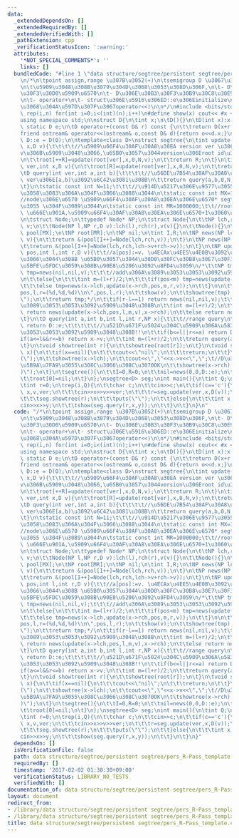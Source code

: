 ```yaml
---
data:
  _extendedDependsOn: []
  _extendedRequiredBy: []
  _extendedVerifiedWith: []
  _pathExtension: cpp
  _verificationStatusIcon: ':warning:'
  attributes:
    '*NOT_SPECIAL_COMMENTS*': ''
    links: []
  bundledCode: "#line 1 \"data structure/segtree/persistent segtree/pers_R-Pass_template.cpp\"\
    \n/*\n\tpoint assign,range \u307B\u3052(+)\n\tsemigroup D \u3067\u306Esegtree\n\
    \n\t\u5909\u3048\u308B\u3079\u304D\u3068\u3053\u308D\u306F,\n\t- D\u306E\u30E1\
    \u30F3\u30D0\u5909\u6570\n\t- D\u306E\u30B3\u30F3\u30B9\u30C8\u30E9\u30AF\u30BF\
    \n\t- operator+\n\t- struct\u306E\u5916\u306ED::e\u306Einitialize\n\t- (\u3042\
    \u3068\u304A\u597D\u307F\u3067operator<<)\n\n*/\n#include <bits/stdc++.h>\n#define\
    \ rep(i,n) for(int i=0;i<(int)(n);i++)\n#define show(x) cout<< #x <<\" \"<<x<<endl\n\
    using namespace std;\n\nstruct D{\n\tint x;\n\tD(){}\n\tD(int x):x(x){}\n\tconst\
    \ static D e;\n\tD operator+(const D& r) const {\n\t\treturn D(x+r.x);\n\t}\n\t\
    friend ostream& operator<<(ostream& o,const D& d){return o<<d.x;}\n};\nconst D\
    \ D::e = D(0);\n\ntemplate<class D>\nstruct segtree{\n\tint update(int ver,int\
    \ x,D v){\t\t\t\t//\u5909\u66F4\u30AF\u30A8\u30EA version ver \u306Ea[x]\u3092\
    v\u306B\u5909\u3048\u3066,\u65B0\u3057\u3044version\u306Eroot id\u3092\u8FD4\u3059\
    \n\t\troot[++R]=update(root[ver],x,0,N,v);\n\t\treturn R;\n\t}\n\tint update_(int\
    \ ver,int x,D v){\n\t\troot[R]=update(root[ver],x,0,N,v);\n\t\treturn R;\n\t}\n\
    \tD query(int ver,int a,int b){\t\t\t\t//\u56DE\u7B54\u30AF\u30A8\u30EA version\
    \ ver\u306E[a,b)\u3092\u6C42\u3081\u308B\n\t\treturn query(a,b,0,N,root[ver]);\n\
    \t}\n\tstatic const int N=11;\t\t\t//\u914D\u5217\u306E\u9577\u3055,2\u30D9\u30AD\
    \u3058\u3083\u306A\u304F\u3066\u3088\u3044\n\tstatic const int MX=1000000;\t\t\
    //node\u306E\u6570 \u5909\u66F4\u30AF\u30A8\u30EA\u306E\u6570* segtree\u306E\u6DF1\
    \u3055 \u304F\u3089\u3044\n\tstatic const int MR=1000000;\t\t//root\u306E\u6570\
    \ \u666E\u901A,\u5909\u66F4\u30AF\u30A8\u30EA\u306E\u6570+1\u3060\u3068\u601D\u3046\
    \n\tstruct Node;\n\ttypedef Node* NP;\n\tstruct Node{\n\t\tNP lch,rch;\n\t\tD\
    \ v;\n\t\tNode(NP l,NP r,D v):lch(l),rch(r),v(v){}\n\t\tNode(){}\n\t};\n\tNode\
    \ pool[MX];\n\tNP root[MR];\n\tNP nil;\n\tint I,R;\n\tNP news(NP lch,NP rch,D\
    \ v){\n\t\treturn &(pool[I++]=Node(lch,rch,v));\n\t}\n\tNP news(NP lch,NP rch){\n\
    \t\treturn &(pool[I++]=Node(lch,rch,lch->v+rch->v));\n\t}\n\tNP update(NP x,int\
    \ pos,int l,int r,D v){\t\t//a[pos]:=v. \u4ECAx\u4EE5\u4E0B\u3092\u51E6\u7406\u3057\
    \u3066\u3044\u308B \u65B0\u3057\u3044\u30D0\u30FC\u30B8\u30E7\u30F3\u306Ex\u306B\
    \u5BFE\u5FDC\u3059\u308B\u90E8\u5206\u3092\u8FD4\u3059\n/*\t\tNP tmp;\n\t\tif(r-l==1)\
    \ tmp=news(nil,nil,v);\t\t\t//add\u306A\u3089\u3053\u3053\u3092\u5909\u3048\u308B\
    \n\t\telse{\n\t\t\tint m=(l+r)/2;\n\t\t\tif(pos<m) tmp=news(update(x->lch,pos,l,m,v),x->rch);\n\
    \t\t\telse tmp=news(x->lch,update(x->rch,pos,m,r,v));\n\t\t}\n\n\t\tprintf(\"\
    pos,l,r=(%d,%d,%d)\\n\",pos,l,r);\n\t\tshow(v);\n\t\tshowtree(tmp);\n\t\tputs(\"\
    \");\n\t\treturn tmp;*/\n\t\tif(r-l==1) return news(nil,nil,v);\t\t\t//add\u306A\
    \u3089\u3053\u3053\u3092\u5909\u3048\u308B\n\t\tint m=(l+r)/2;\n\t\tif(pos<m)\
    \ return news(update(x->lch,pos,l,m,v),x->rch);\n\t\telse return news(x->lch,update(x->rch,pos,m,r,v));\n\
    \t}\n\tD query(int a,int b,int l,int r,NP x){\t\t\t//range query\n\t\tif(x==nil)\
    \ return D::e;\t\t\t\t\t//\u521D\u671F\u5024\u304C\u5909\u306A\u5834\u5408\u306F\
    \u3053\u3053\u3092\u5909\u3048\u308B!!\n\t\tif(b<=l||r<=a) return D::e;\n\t\t\
    if(a<=l&&r<=b) return x->v;\n\t\tint m=(l+r)/2;\n\t\treturn query(a,b,l,m,x->lch)+query(a,b,m,r,x->rch);\n\
    \t}\n\tvoid showtree(int r){\n\t\tshowtree(root[r]);\n\t}\n\tvoid showtree(NP\
    \ x){\n\t\tif(x==nil){\n\t\t\tcout<<\"nil\";\n\t\t\treturn;\n\t\t}\n\t\tprintf(\"\
    (\");\n\t\tshowtree(x->lch);\n\t\tcout<<\",\"<<x->v<<\",\";\t//D\u306B<<\u304C\
    \u5B9A\u7FA9\u3055\u308C\u3066\u308C\u3070OK\n\t\tshowtree(x->rch);\n\t\tprintf(\"\
    )\");\n\t}\n\tsegtree(){\n\t\tI=0,R=0;\n\t\tnil=news(0,0,D::e);\n\t\tnil->lch=nil,nil->rch=nil;\n\
    \t\troot[0]=nil;\n\t}\n};\nsegtree<D> seg;\nint main(){\n\tint Q;\n\tcin>>Q;\n\
    \tint r=0;\n\trep(i,Q){\n\t\tchar c;\n\t\tcin>>c;\n\t\tif(c=='c'){\n\t\t\tint\
    \ x,v,ver;\n\t\t\tcin>>x>>v>>ver;\n\t\t\tr=seg.update(ver,x,D(v));\n\t\t\tshow(r);\n\
    \t\t\tseg.showtree(r);\n\t\t\tputs(\"\");\n\t\t}else{\n\t\t\tint x,y;\n\t\t\t\
    cin>>x>>y;\n\t\t\tshow(seg.query(r,x,y));\n\t\t}\n\t}\n}\n"
  code: "/*\n\tpoint assign,range \u307B\u3052(+)\n\tsemigroup D \u3067\u306Esegtree\n\
    \n\t\u5909\u3048\u308B\u3079\u304D\u3068\u3053\u308D\u306F,\n\t- D\u306E\u30E1\
    \u30F3\u30D0\u5909\u6570\n\t- D\u306E\u30B3\u30F3\u30B9\u30C8\u30E9\u30AF\u30BF\
    \n\t- operator+\n\t- struct\u306E\u5916\u306ED::e\u306Einitialize\n\t- (\u3042\
    \u3068\u304A\u597D\u307F\u3067operator<<)\n\n*/\n#include <bits/stdc++.h>\n#define\
    \ rep(i,n) for(int i=0;i<(int)(n);i++)\n#define show(x) cout<< #x <<\" \"<<x<<endl\n\
    using namespace std;\n\nstruct D{\n\tint x;\n\tD(){}\n\tD(int x):x(x){}\n\tconst\
    \ static D e;\n\tD operator+(const D& r) const {\n\t\treturn D(x+r.x);\n\t}\n\t\
    friend ostream& operator<<(ostream& o,const D& d){return o<<d.x;}\n};\nconst D\
    \ D::e = D(0);\n\ntemplate<class D>\nstruct segtree{\n\tint update(int ver,int\
    \ x,D v){\t\t\t\t//\u5909\u66F4\u30AF\u30A8\u30EA version ver \u306Ea[x]\u3092\
    v\u306B\u5909\u3048\u3066,\u65B0\u3057\u3044version\u306Eroot id\u3092\u8FD4\u3059\
    \n\t\troot[++R]=update(root[ver],x,0,N,v);\n\t\treturn R;\n\t}\n\tint update_(int\
    \ ver,int x,D v){\n\t\troot[R]=update(root[ver],x,0,N,v);\n\t\treturn R;\n\t}\n\
    \tD query(int ver,int a,int b){\t\t\t\t//\u56DE\u7B54\u30AF\u30A8\u30EA version\
    \ ver\u306E[a,b)\u3092\u6C42\u3081\u308B\n\t\treturn query(a,b,0,N,root[ver]);\n\
    \t}\n\tstatic const int N=11;\t\t\t//\u914D\u5217\u306E\u9577\u3055,2\u30D9\u30AD\
    \u3058\u3083\u306A\u304F\u3066\u3088\u3044\n\tstatic const int MX=1000000;\t\t\
    //node\u306E\u6570 \u5909\u66F4\u30AF\u30A8\u30EA\u306E\u6570* segtree\u306E\u6DF1\
    \u3055 \u304F\u3089\u3044\n\tstatic const int MR=1000000;\t\t//root\u306E\u6570\
    \ \u666E\u901A,\u5909\u66F4\u30AF\u30A8\u30EA\u306E\u6570+1\u3060\u3068\u601D\u3046\
    \n\tstruct Node;\n\ttypedef Node* NP;\n\tstruct Node{\n\t\tNP lch,rch;\n\t\tD\
    \ v;\n\t\tNode(NP l,NP r,D v):lch(l),rch(r),v(v){}\n\t\tNode(){}\n\t};\n\tNode\
    \ pool[MX];\n\tNP root[MR];\n\tNP nil;\n\tint I,R;\n\tNP news(NP lch,NP rch,D\
    \ v){\n\t\treturn &(pool[I++]=Node(lch,rch,v));\n\t}\n\tNP news(NP lch,NP rch){\n\
    \t\treturn &(pool[I++]=Node(lch,rch,lch->v+rch->v));\n\t}\n\tNP update(NP x,int\
    \ pos,int l,int r,D v){\t\t//a[pos]:=v. \u4ECAx\u4EE5\u4E0B\u3092\u51E6\u7406\u3057\
    \u3066\u3044\u308B \u65B0\u3057\u3044\u30D0\u30FC\u30B8\u30E7\u30F3\u306Ex\u306B\
    \u5BFE\u5FDC\u3059\u308B\u90E8\u5206\u3092\u8FD4\u3059\n/*\t\tNP tmp;\n\t\tif(r-l==1)\
    \ tmp=news(nil,nil,v);\t\t\t//add\u306A\u3089\u3053\u3053\u3092\u5909\u3048\u308B\
    \n\t\telse{\n\t\t\tint m=(l+r)/2;\n\t\t\tif(pos<m) tmp=news(update(x->lch,pos,l,m,v),x->rch);\n\
    \t\t\telse tmp=news(x->lch,update(x->rch,pos,m,r,v));\n\t\t}\n\n\t\tprintf(\"\
    pos,l,r=(%d,%d,%d)\\n\",pos,l,r);\n\t\tshow(v);\n\t\tshowtree(tmp);\n\t\tputs(\"\
    \");\n\t\treturn tmp;*/\n\t\tif(r-l==1) return news(nil,nil,v);\t\t\t//add\u306A\
    \u3089\u3053\u3053\u3092\u5909\u3048\u308B\n\t\tint m=(l+r)/2;\n\t\tif(pos<m)\
    \ return news(update(x->lch,pos,l,m,v),x->rch);\n\t\telse return news(x->lch,update(x->rch,pos,m,r,v));\n\
    \t}\n\tD query(int a,int b,int l,int r,NP x){\t\t\t//range query\n\t\tif(x==nil)\
    \ return D::e;\t\t\t\t\t//\u521D\u671F\u5024\u304C\u5909\u306A\u5834\u5408\u306F\
    \u3053\u3053\u3092\u5909\u3048\u308B!!\n\t\tif(b<=l||r<=a) return D::e;\n\t\t\
    if(a<=l&&r<=b) return x->v;\n\t\tint m=(l+r)/2;\n\t\treturn query(a,b,l,m,x->lch)+query(a,b,m,r,x->rch);\n\
    \t}\n\tvoid showtree(int r){\n\t\tshowtree(root[r]);\n\t}\n\tvoid showtree(NP\
    \ x){\n\t\tif(x==nil){\n\t\t\tcout<<\"nil\";\n\t\t\treturn;\n\t\t}\n\t\tprintf(\"\
    (\");\n\t\tshowtree(x->lch);\n\t\tcout<<\",\"<<x->v<<\",\";\t//D\u306B<<\u304C\
    \u5B9A\u7FA9\u3055\u308C\u3066\u308C\u3070OK\n\t\tshowtree(x->rch);\n\t\tprintf(\"\
    )\");\n\t}\n\tsegtree(){\n\t\tI=0,R=0;\n\t\tnil=news(0,0,D::e);\n\t\tnil->lch=nil,nil->rch=nil;\n\
    \t\troot[0]=nil;\n\t}\n};\nsegtree<D> seg;\nint main(){\n\tint Q;\n\tcin>>Q;\n\
    \tint r=0;\n\trep(i,Q){\n\t\tchar c;\n\t\tcin>>c;\n\t\tif(c=='c'){\n\t\t\tint\
    \ x,v,ver;\n\t\t\tcin>>x>>v>>ver;\n\t\t\tr=seg.update(ver,x,D(v));\n\t\t\tshow(r);\n\
    \t\t\tseg.showtree(r);\n\t\t\tputs(\"\");\n\t\t}else{\n\t\t\tint x,y;\n\t\t\t\
    cin>>x>>y;\n\t\t\tshow(seg.query(r,x,y));\n\t\t}\n\t}\n}"
  dependsOn: []
  isVerificationFile: false
  path: data structure/segtree/persistent segtree/pers_R-Pass_template.cpp
  requiredBy: []
  timestamp: '2017-02-02 01:38:30+09:00'
  verificationStatus: LIBRARY_NO_TESTS
  verifiedWith: []
documentation_of: data structure/segtree/persistent segtree/pers_R-Pass_template.cpp
layout: document
redirect_from:
- /library/data structure/segtree/persistent segtree/pers_R-Pass_template.cpp
- /library/data structure/segtree/persistent segtree/pers_R-Pass_template.cpp.html
title: data structure/segtree/persistent segtree/pers_R-Pass_template.cpp
---
```

